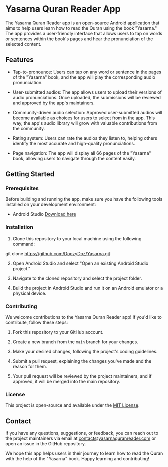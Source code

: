 # Yasarna Quran Reader App

The Yasarna Quran Reader app is an open-source Android application that aims to help users learn how to read the Quran using the book "Yasarna." The app provides a user-friendly interface that allows users to tap on words or sentences within the book's pages and hear the pronunciation of the selected content.

## Features

- Tap-to-pronounce: Users can tap on any word or sentence in the pages of the "Yasarna" book, and the app will play the corresponding audio pronunciation.

- User-submitted audios: The app allows users to upload their versions of audio pronunciations. Once uploaded, the submissions will be reviewed and approved by the app's maintainers.

- Community-driven audio selection: Approved user-submitted audios will become available as choices for users to select from in the app. This way, the app's audio library will grow with valuable contributions from the community.

- Rating system: Users can rate the audios they listen to, helping others identify the most accurate and high-quality pronunciations.

- Page navigation: The app will display all 66 pages of the "Yasarna" book, allowing users to navigate through the content easily.

## Getting Started

### Prerequisites

Before building and running the app, make sure you have the following tools installed on your development environment:

- Android Studio [Download here](https://developer.android.com/studio)

### Installation

1. Clone this repository to your local machine using the following command:

git clone https://github.com/DoozyDoz/Yasarna.git


2. Open Android Studio and select "Open an existing Android Studio project."

3. Navigate to the cloned repository and select the project folder.

4. Build the project in Android Studio and run it on an Android emulator or a physical device.

### Contributing

We welcome contributions to the Yasarna Quran Reader app! If you'd like to contribute, follow these steps:

1. Fork this repository to your GitHub account.

2. Create a new branch from the `main` branch for your changes.

3. Make your desired changes, following the project's coding guidelines.

4. Submit a pull request, explaining the changes you've made and the reason for them.

5. Your pull request will be reviewed by the project maintainers, and if approved, it will be merged into the main repository.

### License

This project is open-source and available under the [MIT License](LICENSE).

## Contact

If you have any questions, suggestions, or feedback, you can reach out to the project maintainers via email at [contact@yasarnaquranreader.com](mailto:contact@yasarnaquranreader.com) or open an issue in the GitHub repository.

We hope this app helps users in their journey to learn how to read the Quran with the help of the "Yasarna" book. Happy learning and contributing!



